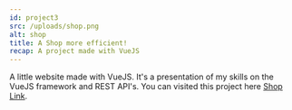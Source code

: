 ```yaml
---
id: project3
src: /uploads/shop.png
alt: shop
title: A Shop more efficient!
recap: A project made with VueJS
---
```

A little website made with VueJS. It's a presentation of my skills on the VueJS framework and REST API's. You can visited this project here [Shop Link](https://shop-testing-vitesse.netlify.app/).